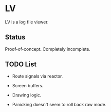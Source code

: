 # LV

LV is a log file viewer.

## Status

Proof-of-concept. Completely incomplete.

## TODO List

* Route signals via reactor.

* Screen buffers.

* Drawing logic.

* Panicking doesn't seem to roll back raw mode.
